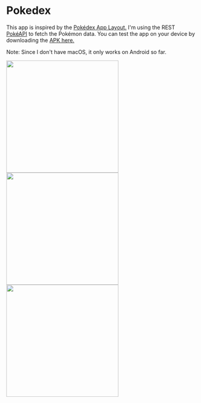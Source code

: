 # Pokedex
This app is inspired by the <a href="https://www.figma.com/file/THLxZSlOoUYMZrjFg0Kl1M/Pok%C3%A9dex?node-id=268%3A320">Pokédex App Layout.</a>
I'm using the REST <a href="https://pokeapi.co/">PokéAPI</a> to fetch the Pokémon data.
You can test the app on your device by downloading the <a href="https://drive.google.com/file/d/1Z4SVJTIPnc0ufdTZ-qiq_h0n0exC40jC/view?usp=sharing">APK here.</a>

Note: Since I don't have macOS, it only works on Android so far.

<img src="https://i.imgur.com/U5kpABj.jpg" width="296px"></img>
<img src="https://i.imgur.com/FihJBFm.jpg" width="296px"></img>
<img src="https://i.imgur.com/SIZUsRG.jpg" width="296px"></img>
